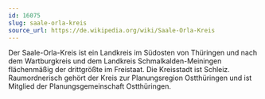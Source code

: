 ```yaml
---
id: 16075
slug: saale-orla-kreis
source_url: https://de.wikipedia.org/wiki/Saale-Orla-Kreis
---
```


Der Saale-Orla-Kreis ist ein Landkreis im Südosten von Thüringen und nach dem Wartburgkreis und dem Landkreis Schmalkalden-Meiningen flächenmäßig der drittgrößte im Freistaat. Die Kreisstadt ist Schleiz. Raumordnerisch gehört der Kreis zur Planungsregion Ostthüringen und ist Mitglied der Planungsgemeinschaft Ostthüringen.
